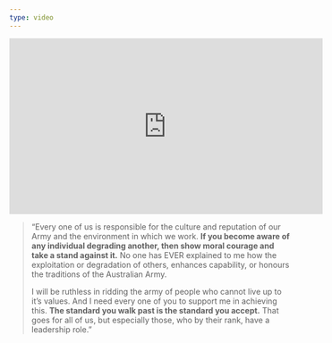 ```yaml
---
type: video
---
```


<iframe width="560" height="315" src="https://www.youtube-nocookie.com/embed/QaqpoeVgr8U" frameborder="0" allow="accelerometer; autoplay; clipboard-write; encrypted-media; gyroscope; picture-in-picture" allowfullscreen></iframe>


>“Every one of us is responsible for the culture and reputation of our Army and the environment in which we work. **If you become aware of any individual degrading another, then show moral courage and take a stand against it.** No one has EVER explained to me how the exploitation or degradation of others, enhances capability, or honours the traditions of the Australian Army.
>
>I will be ruthless in ridding the army of people who cannot live up to it’s values. And I need every one of you to support me in achieving this. **The standard you walk past is the standard you accept.** That goes for all of us, but especially those, who by their rank, have a leadership role.”